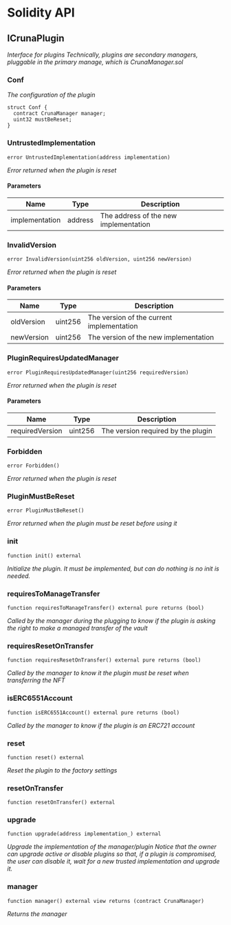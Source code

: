 # Solidity API

## ICrunaPlugin

_Interface for plugins
Technically, plugins are secondary managers, pluggable in
the primary manage, which is CrunaManager.sol_

### Conf

_The configuration of the plugin_

```solidity
struct Conf {
  contract CrunaManager manager;
  uint32 mustBeReset;
}
```

### UntrustedImplementation

```solidity
error UntrustedImplementation(address implementation)
```

_Error returned when the plugin is reset_

#### Parameters

| Name | Type | Description |
| ---- | ---- | ----------- |
| implementation | address | The address of the new implementation |

### InvalidVersion

```solidity
error InvalidVersion(uint256 oldVersion, uint256 newVersion)
```

_Error returned when the plugin is reset_

#### Parameters

| Name | Type | Description |
| ---- | ---- | ----------- |
| oldVersion | uint256 | The version of the current implementation |
| newVersion | uint256 | The version of the new implementation |

### PluginRequiresUpdatedManager

```solidity
error PluginRequiresUpdatedManager(uint256 requiredVersion)
```

_Error returned when the plugin is reset_

#### Parameters

| Name | Type | Description |
| ---- | ---- | ----------- |
| requiredVersion | uint256 | The version required by the plugin |

### Forbidden

```solidity
error Forbidden()
```

_Error returned when the plugin is reset_

### PluginMustBeReset

```solidity
error PluginMustBeReset()
```

_Error returned when the plugin must be reset before using it_

### init

```solidity
function init() external
```

_Initialize the plugin. It must be implemented, but can do nothing is no init is needed._

### requiresToManageTransfer

```solidity
function requiresToManageTransfer() external pure returns (bool)
```

_Called by the manager during the plugging to know if the plugin is asking the
right to make a managed transfer of the vault_

### requiresResetOnTransfer

```solidity
function requiresResetOnTransfer() external pure returns (bool)
```

_Called by the manager to know it the plugin must be reset when transferring the NFT_

### isERC6551Account

```solidity
function isERC6551Account() external pure returns (bool)
```

_Called by the manager to know if the plugin is an ERC721 account_

### reset

```solidity
function reset() external
```

_Reset the plugin to the factory settings_

### resetOnTransfer

```solidity
function resetOnTransfer() external
```

### upgrade

```solidity
function upgrade(address implementation_) external
```

_Upgrade the implementation of the manager/plugin
Notice that the owner can upgrade active or disable plugins
so that, if a plugin is compromised, the user can disable it,
wait for a new trusted implementation and upgrade it._

### manager

```solidity
function manager() external view returns (contract CrunaManager)
```

_Returns the manager_

